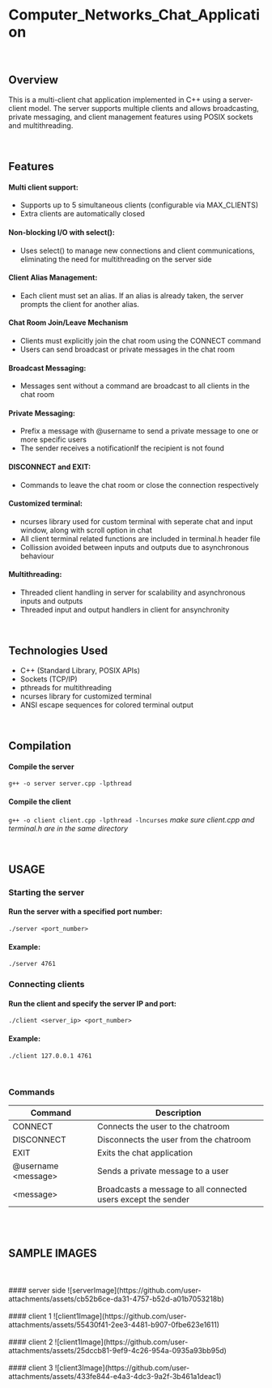 # Computer_Networks_Chat_Application

<br>

## Overview

This is a multi-client chat application implemented in C++ using a server-client model. The server supports multiple clients and allows broadcasting, private messaging, and client management features using POSIX sockets and multithreading.

<br>

## Features

#### Multi client support:
* Supports up to 5 simultaneous clients (configurable via MAX_CLIENTS)
* Extra clients are automatically closed

#### Non-blocking I/O with select():
* Uses select() to manage new connections and client communications, eliminating the need for multithreading on the server side

#### Client Alias Management:
* Each client must set an alias. If an alias is already taken, the server prompts the client for another alias.

#### Chat Room Join/Leave Mechanism
* Clients must explicitly join the chat room using the CONNECT command
* Users can send broadcast or private messages in the chat room

#### Broadcast Messaging:
* Messages sent without a command are broadcast to all clients in the chat room

#### Private Messaging:
* Prefix a message with @username to send a private message to one or more specific users
* The sender receives a notificationIf the recipient is not found

#### DISCONNECT and EXIT:
* Commands to leave the chat room or close the connection respectively

#### Customized terminal:
* ncurses library used for custom terminal with seperate chat and input window, along with scroll option in chat
* All client terminal related functions are included in terminal.h header file
* Collission avoided between inputs and outputs due to asynchronous behaviour

#### Multithreading:
* Threaded client handling in server for scalability and asynchronous inputs and outputs
* Threaded input and output handlers in client for ansynchronity

<br>

## Technologies Used

* C++ (Standard Library, POSIX APIs)
* Sockets (TCP/IP)
* pthreads for multithreading
* ncurses library for customized terminal
* ANSI escape sequences for colored terminal output

<br>

## Compilation

#### Compile the server
```g++ -o server server.cpp -lpthread```

#### Compile the client
```g++ -o client client.cpp -lpthread -lncurses```
*make sure client.cpp and terminal.h are in the same directory*

<br>

## USAGE

### Starting the server

#### Run the server with a specified port number:
```./server <port_number>```
#### Example:
```./server 4761```

### Connecting clients
#### Run the client and specify the server IP and port:
```./client <server_ip> <port_number>```
#### Example:
```./client 127.0.0.1 4761```

<br>

### Commands
|Command|Description|
|---|---|
|CONNECT|Connects the user to the chatroom|
|DISCONNECT|Disconnects the user from the chatroom|
|EXIT|Exits the chat application|
|@username \<message\>|Sends a private message to a user|
|\<message\>|Broadcasts a message to all connected users except the sender|

<br>
<br>

## SAMPLE IMAGES

<br>
<br>
#### server side
![serverImage](https://github.com/user-attachments/assets/cb52b6ce-da31-4757-b52d-a01b7053218b)

<br>
<br>
#### client 1
![client1Image](https://github.com/user-attachments/assets/55430f41-2ee3-4481-b907-0fbe623e1611)

<br>
<br>
#### client 2
![client1Image](https://github.com/user-attachments/assets/25dccb81-9ef9-4c26-954a-0935a93bb95d)
<br>
<br>
#### client 3
![client3Image](https://github.com/user-attachments/assets/433fe844-e4a3-4dc3-9a2f-3b461a1deac1)





